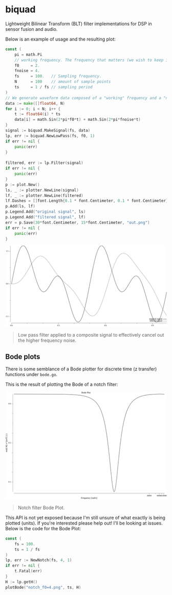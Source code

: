 # biquad
Lightweight Bilinear Transform (BLT) filter implementations for DSP in sensor fusion and audio.

Below is an example of usage and the resulting plot:
```go
const (
    pi = math.Pi
    // working frequency. The frequency that matters (we wish to keep it)
    f0     = 2.
    fnoise = 4.
    fs     = 100.   // Sampling frequency.
    N      = 100    // amount of sample points
    ts     = 1 / fs // sampling period
)
// We generate waveform data composed of a "working" frequency and a "noise" frequency
data := make([]float64, N)
for i := 0; i < N; i++ {
    t := float64(i) * ts
    data[i] = math.Sin(2*pi*f0*t) + math.Sin(2*pi*fnoise*t)
}
signal := biquad.MakeSignal(fs, data)
lp, err := biquad.NewLowPass(fs, f0, 1)
if err != nil {
    panic(err)
}

filtered, err := lp.Filter(signal)
if err != nil {
    panic(err)
}
p := plot.New()
ls, _ := plotter.NewLine(signal)
lf, _ := plotter.NewLine(filtered)
lf.Dashes = []font.Length{0.1 * font.Centimeter, 0.1 * font.Centimeter}
p.Add(ls, lf)
p.Legend.Add("original signal", ls)
p.Legend.Add("filtered signal", lf)
err = p.Save(30*font.Centimeter, 15*font.Centimeter, "out.png")
if err != nil {
    panic(err)
}
```
![Low Pass example usage](./_assets/example_lowpass.png)
> Low pass filter applied to a composite signal to effectively cancel out the higher frequency noise.


## Bode plots
There is some semblance of a Bode plotter for discrete time (z transfer) functions under `bode.go`. 

This is the result of plotting the Bode of a notch filter:

![Notch filter Bode plot](./_assets/notch_f0=4.png)
> Notch filter Bode Plot.

This API is not yet exposed because I'm still unsure of what exactly is being plotted (units). If you're interested please help out! I'll be looking at issues.
Below is the code for the Bode Plot:
```go
const (
    fs = 100.
    ts = 1 / fs
)
lp, err := NewNotch(fs, 4, 1)
if err != nil {
    t.Fatal(err)
}
H := lp.getH()
plotBode("notch_f0=4.png", ts, H)
```